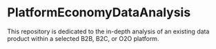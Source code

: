 # PlatformEconomyDataAnalysis
This repository is dedicated to the in-depth analysis of an existing data product within a selected B2B, B2C, or O2O platform. 
